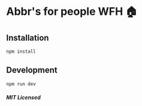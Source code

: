# Abbr's for people WFH 🏠

## Installation

```bash
npm install
```

## Development

```bash
npm run dev
```


##### MIT Licensed